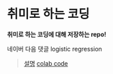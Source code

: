 # 취미로 하는 코딩

**취미로 하는 코딩에 대해 저장하는 repo!**

네이버 다음 댓글 logistic regression
> [설명](https://hoonzi-text.tistory.com/83)
> [colab code](https://github.com/hoonzinope/hobby_coding/blob/main/naver_daum_binary_cp.ipynb)
